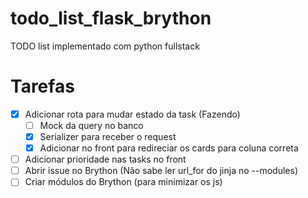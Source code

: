 # todo_list_flask_brython
TODO list implementado com python fullstack


# Tarefas

- [x] Adicionar rota para mudar estado da task (Fazendo)
  - [ ] Mock da query no banco
  - [x] Serializer para receber o request
  - [x] Adicionar no front para redireciar os cards para coluna correta
- [ ] Adicionar prioridade nas tasks no front
- [ ] Abrir issue no Brython (Não sabe ler url_for do jinja no --modules)
- [ ] Criar módulos do Brython (para minimizar os js)
